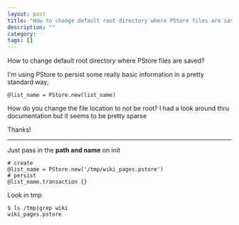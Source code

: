 ```yaml
---
layout: post
title: "How to change default root directory where PStore files are saved?"
description: ""
category:
tags: []
---
```


How to change default root directory where PStore files are saved?


I'm using PStore to persist some really basic information in a pretty standard way,

    @list_name = PStore.new(list_name)

How do you change the file location to not be root? I had a look around thru documentation but it seems to be pretty sparse

Thanks!


--------------------------------------- 
Just pass in the **path and name** on init

    # create
    @list_name = PStore.new('/tmp/wiki_pages.pstore')
    # persist
    @list_name.transaction {}

Look in tmp

    $ ls /tmp|grep wiki
    wiki_pages.pstore


